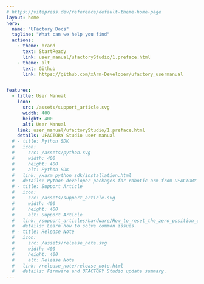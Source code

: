 ```yaml
---
# https://vitepress.dev/reference/default-theme-home-page
layout: home
hero:
  name: "UFactory Docs"
  tagline: "What can we help you find"
  actions:
    - theme: brand
      text: StartReady
      link: user_manual/ufactoryStudio/1.preface.html
    - theme: alt
      text: Github
      link: https://github.com/xArm-Developer/ufactory_usermanual


features:
  - title: User Manual
    icon: 
      src: /assets/support_article.svg
      width: 400
      height: 400
      alt: User Manual
    link: user_manual/ufactoryStudio/1.preface.html
    details: UFACTORY Studio user manual
  # - title: Python SDK
  #   icon: 
  #     src: /assets/python.svg
  #     width: 400
  #     height: 400
  #     alt: Python SDK
  #   link: /xarm_python_sdk/installation.html
  #   details: Python developer packages for robotic arm from UFACTORY
  # - title: Support Article
  #   icon: 
  #     src: /assets/support_article.svg
  #     width: 400
  #     height: 400
  #     alt: Support Article
  #   link: /support_articles/hardware/How_to_reset_the_zero_position_of_xArm_Gripper.html
  #   details: Learn how to solve common issues.
  # - title: Release Note
  #   icon: 
  #     src: /assets/release_note.svg
  #     width: 400
  #     height: 400
  #     alt: Release Note
  #   link: /release_note/release_note.html
  #   details: Firmware and UFACTORY Studio update summary.
---
```


